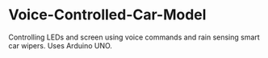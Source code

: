 # Voice-Controlled-Car-Model
Controlling LEDs and screen using voice commands and rain sensing smart car wipers. Uses Arduino UNO.
